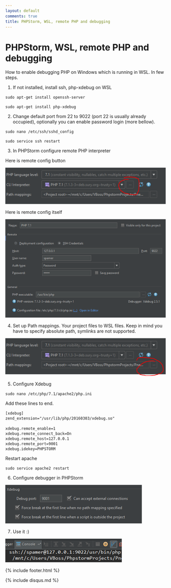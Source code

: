 ```yaml
---
layout: default
comments: true
title: PHPStorm, WSL, remote PHP and debugging
---
```

<style>
	{% include styles.css %}
</style>

# PHPStorm, WSL, remote PHP and debugging

How to enable debugging PHP on Windows which is running in WSL. In few steps.

1. If not installed, install ssh, php-xdebug on WSL
````
sudo apt-get install openssh-server
````
````
sudo apt-get install php-xdebug
````

2. Change default port from 22 to 9022 (port 22 is usually already occupied), optionally you can 
 enable password login (more bellow).
````
sudo nano /etc/ssh/sshd_config
````
````
sudo service ssh restart
````

3. In PHPStorm configure remote PHP interpreter

Here is remote config button

<img src="/files/images/debug2.PNG">

Here is remote config itself

<img src="/files/images/debug1.PNG">

4. Set up Path mappings. Your project files to WSL files. Keep in mind you have to specify absolute path, 
symlinks are not supported.
<img src="/files/images/debug3.PNG">

5. Configure Xdebug 
````
sudo nano /etc/php/7.1/apache2/php.ini
````
Add these lines to end.
````
[xdebug]
zend_extension="/usr/lib/php/20160303/xdebug.so"

xdebug.remote_enable=1
xdebug.remote_connect_back=On
xdebug.remote_host=127.0.0.1
xdebug.remote_port=9001
xdebug.idekey=PHPSTORM
````
Restart apache
````
sudo service apache2 restart
````

6. Configure debugger in PHPStorm
<img src="/files/images/debug5.PNG">

7. Use it :)
<img src="/files/images/debug4.PNG">

{% include footer.html %}

{% include disqus.md %}